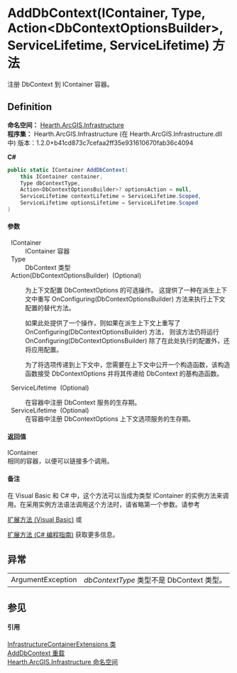# AddDbContext(IContainer, Type, Action&lt;DbContextOptionsBuilder&gt;, ServiceLifetime, ServiceLifetime) 方法


注册 DbContext 到 IContainer 容器。



## Definition
**命名空间：** <a href="N_Hearth_ArcGIS_Infrastructure">Hearth.ArcGIS.Infrastructure</a>  
**程序集：** Hearth.ArcGIS.Infrastructure (在 Hearth.ArcGIS.Infrastructure.dll 中) 版本：1.2.0+b41cd873c7cefaa2ff35e931610670fab36c4094

**C#**
``` C#
public static IContainer AddDbContext(
	this IContainer container,
	Type dbContextType,
	Action<DbContextOptionsBuilder>? optionsAction = null,
	ServiceLifetime contextLifetime = ServiceLifetime.Scoped,
	ServiceLifetime optionsLifetime = ServiceLifetime.Scoped
)
```



#### 参数
<dl><dt>  IContainer</dt><dd>IContainer 容器</dd><dt>  Type</dt><dd>DbContext 类型</dd><dt>  Action(DbContextOptionsBuilder)  (Optional)</dt><dd><p>为上下文配置 DbContextOptions 的可选操作。 这提供了一种在派生上下文中重写 OnConfiguring(DbContextOptionsBuilder) 方法来执行上下文配置的替代方法。</p><p>

如果此处提供了一个操作，则如果在派生上下文上重写了 OnConfiguring(DbContextOptionsBuilder) 方法， 则该方法仍将运行 OnConfiguring(DbContextOptionsBuilder) 除了在此处执行的配置外，还将应用配置。</p><p>

为了将选项传递到上下文中，您需要在上下文中公开一个构造函数，该构造函数接受 DbContextOptions 并将其传递给 DbContext 的基构造函数。</p></dd><dt>

  ServiceLifetime  (Optional)</dt><dd>在容器中注册 DbContext 服务的生存期。</dd><dt>  ServiceLifetime  (Optional)</dt><dd>在容器中注册 DbContextOptions 上下文选项服务的生存期。</dd></dl>

#### 返回值
IContainer  
相同的容器，以便可以链接多个调用。

#### 备注
在 Visual Basic 和 C# 中，这个方法可以当成为类型 IContainer 的实例方法来调用。在采用实例方法语法调用这个方法时，请省略第一个参数。请参考 <a href="https://docs.microsoft.com/dotnet/visual-basic/programming-guide/language-features/procedures/extension-methods" target="_blank" rel="noopener noreferrer">

扩展方法 (Visual Basic)</a> 或 <a href="https://docs.microsoft.com/dotnet/csharp/programming-guide/classes-and-structs/extension-methods" target="_blank" rel="noopener noreferrer">

扩展方法 (C# 编程指南)</a> 获取更多信息。

## 异常
<table>
<tr>
<td>ArgumentException</td>
<td><em>dbContextType</em> 类型不是 DbContext 类型。</td></tr>
</table>

## 参见


#### 引用
<a href="T_Hearth_ArcGIS_Infrastructure_InfrastructureContainerExtensions">InfrastructureContainerExtensions 类</a>  
<a href="Overload_Hearth_ArcGIS_Infrastructure_InfrastructureContainerExtensions_AddDbContext">AddDbContext 重载</a>  
<a href="N_Hearth_ArcGIS_Infrastructure">Hearth.ArcGIS.Infrastructure 命名空间</a>  
